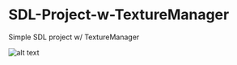 # SDL-Project-w-TextureManager
Simple SDL project w/ TextureManager

![alt text](https://media.discordapp.net/attachments/1162004307424575568/1171617360260644964/lol.png?ex=655d54b2&is=654adfb2&hm=9dacacb602b0053c39c01f10c123be3fe8173f57d93f41e6ef3227420a181608&=&width=809&height=418)
